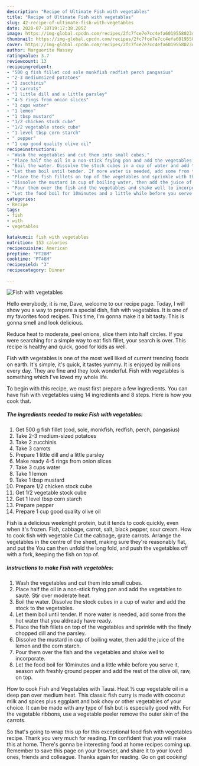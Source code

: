 ```yaml
---
description: "Recipe of Ultimate Fish with vegetables"
title: "Recipe of Ultimate Fish with vegetables"
slug: 42-recipe-of-ultimate-fish-with-vegetables
date: 2020-07-18T19:17:38.205Z
image: https://img-global.cpcdn.com/recipes/2fc7fce7e7cc4efa6019558023d594f2/751x532cq70/fish-with-vegetables-recipe-main-photo.jpg
thumbnail: https://img-global.cpcdn.com/recipes/2fc7fce7e7cc4efa6019558023d594f2/751x532cq70/fish-with-vegetables-recipe-main-photo.jpg
cover: https://img-global.cpcdn.com/recipes/2fc7fce7e7cc4efa6019558023d594f2/751x532cq70/fish-with-vegetables-recipe-main-photo.jpg
author: Marguerite Massey
ratingvalue: 3.7
reviewcount: 13
recipeingredient:
- "500 g fish fillet cod sole monkfish redfish perch pangasius"
- "2-3 mediumsized potatoes"
- "2 zucchinis"
- "3 carrots"
- "1 little dill and a little parsley"
- "4-5 rings from onion slices"
- "3 cups water"
- "1 lemon"
- "1 tbsp mustard"
- "1/2 chicken stock cube"
- "1/2 vegetable stock cube"
- "1 level tbsp corn starch"
- " pepper"
- "1 cup good quality olive oil"
recipeinstructions:
- "Wash the vegetables and cut them into small cubes."
- "Place half the oil in a non-stick frying pan and add the vegetables to sauté. Stir over moderate heat."
- "Boil the water. Dissolve the stock cubes in a cup of water and add the stock to the vegetables."
- "Let them boil until tender. If more water is needed, add some from the hot water that you aldready have ready."
- "Place the fish fillets on top of the vegetables and sprinkle with the finely chopped dill and the parsley."
- "Dissolve the mustard in cup of boiling water, then add the juice of the lemon and the corn starch."
- "Pour them over the fish and the vegetables and shake well to incorporate."
- "Let the food boil for 10minutes and a little while before you serve it, season with freshly ground pepper and add the rest of the olive oil, raw, on top."
categories:
- Recipe
tags:
- fish
- with
- vegetables

katakunci: fish with vegetables 
nutrition: 153 calories
recipecuisine: American
preptime: "PT28M"
cooktime: "PT46M"
recipeyield: "3"
recipecategory: Dinner

---
```



![Fish with vegetables](https://img-global.cpcdn.com/recipes/2fc7fce7e7cc4efa6019558023d594f2/751x532cq70/fish-with-vegetables-recipe-main-photo.jpg)

Hello everybody, it is me, Dave, welcome to our recipe page. Today, I will show you a way to prepare a special dish, fish with vegetables. It is one of my favorites food recipes. This time, I'm gonna make it a bit tasty. This is gonna smell and look delicious.

Reduce heat to moderate, peel onions, slice them into half circles. If you were searching for a simple way to eat fish fillet, your search is over. This recipe is healthy and quick, good for kids as well.

Fish with vegetables is one of the most well liked of current trending foods on earth. It's simple, it's quick, it tastes yummy. It is enjoyed by millions every day. They are fine and they look wonderful. Fish with vegetables is something which I've loved my whole life.


To begin with this recipe, we must first prepare a few ingredients. You can have fish with vegetables using 14 ingredients and 8 steps. Here is how you cook that.

<!--inarticleads1-->

##### The ingredients needed to make Fish with vegetables:

1. Get 500 g fish fillet (cod, sole, monkfish, redfish, perch, pangasius)
1. Take 2-3 medium-sized potatoes
1. Take 2 zucchinis
1. Take 3 carrots
1. Prepare 1 little dill and a little parsley
1. Make ready 4-5 rings from onion slices
1. Take 3 cups water
1. Take 1 lemon
1. Take 1 tbsp mustard
1. Prepare 1/2 chicken stock cube
1. Get 1/2 vegetable stock cube
1. Get 1 level tbsp corn starch
1. Prepare  pepper
1. Prepare 1 cup good quality olive oil


Fish is a delicious weeknight protein, but it tends to cook quickly, even when it&#39;s frozen. Fish, cabbage, carrot, salt, black pepper, sour cream. How to cook fish with vegetable Cut the cabbage, grate carrots. Arrange the vegetables in the centre of the sheet, making sure they&#39;re reasonably flat, and put the You can then unfold the long fold, and push the vegetables off with a fork, keeping the fish on top of. 

<!--inarticleads2-->

##### Instructions to make Fish with vegetables:

1. Wash the vegetables and cut them into small cubes.
1. Place half the oil in a non-stick frying pan and add the vegetables to sauté. Stir over moderate heat.
1. Boil the water. Dissolve the stock cubes in a cup of water and add the stock to the vegetables.
1. Let them boil until tender. If more water is needed, add some from the hot water that you aldready have ready.
1. Place the fish fillets on top of the vegetables and sprinkle with the finely chopped dill and the parsley.
1. Dissolve the mustard in cup of boiling water, then add the juice of the lemon and the corn starch.
1. Pour them over the fish and the vegetables and shake well to incorporate.
1. Let the food boil for 10minutes and a little while before you serve it, season with freshly ground pepper and add the rest of the olive oil, raw, on top.


How to cook Fish and Vegetables with Tausi. Heat ½ cup vegetable oil in a deep pan over medium heat. This classic fish curry is made with coconut milk and spices plus eggplant and bok choy or other vegetables of your choice. It can be made with any type of fish but is especially good with. For the vegetable ribbons, use a vegetable peeler remove the outer skin of the carrots. 

So that's going to wrap this up for this exceptional food fish with vegetables recipe. Thank you very much for reading. I'm confident that you will make this at home. There's gonna be interesting food at home recipes coming up. Remember to save this page on your browser, and share it to your loved ones, friends and colleague. Thanks again for reading. Go on get cooking!
